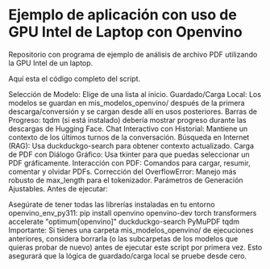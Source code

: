 # Ejemplo de aplicación con uso de GPU Intel de Laptop con Openvino
Repositorio con programa de ejemplo de análisis de archivo PDF utilizando la GPU Intel de un laptop.

Aquí esta el código completo del script.

Selección de Modelo: Elige de una lista al inicio.
Guardado/Carga Local: Los modelos se guardan en mis_modelos_openvino/ después de la primera descarga/conversión y se cargan desde allí en usos posteriores.
Barras de Progreso: tqdm (si está instalado) debería mostrar progreso durante las descargas de Hugging Face.
Chat Interactivo con Historial: Mantiene un contexto de los últimos turnos de la conversación.
Búsqueda en Internet (RAG): Usa duckduckgo-search para obtener contexto actualizado.
Carga de PDF con Diálogo Gráfico: Usa tkinter para que puedas seleccionar un PDF gráficamente.
Interacción con PDF: Comandos para cargar, resumir, comentar y olvidar PDFs.
Corrección del OverflowError: Manejo más robusto de max_length para el tokenizador.
Parámetros de Generación Ajustables.
Antes de ejecutar:

Asegúrate de tener todas las librerías instaladas en tu entorno openvino_env_py311:
pip install openvino openvino-dev torch transformers accelerate "optimum[openvino]" duckduckgo-search PyMuPDF tqdm
Importante: Si tienes una carpeta mis_modelos_openvino/ de ejecuciones anteriores, considera borrarla (o las subcarpetas de los modelos que quieras probar de nuevo) antes de ejecutar este script por primera vez. Esto asegurará que la lógica de guardado/carga local se pruebe desde cero.

